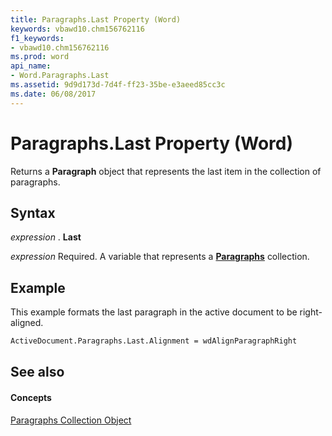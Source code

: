 ```yaml
---
title: Paragraphs.Last Property (Word)
keywords: vbawd10.chm156762116
f1_keywords:
- vbawd10.chm156762116
ms.prod: word
api_name:
- Word.Paragraphs.Last
ms.assetid: 9d9d173d-7d4f-ff23-35be-e3aeed85cc3c
ms.date: 06/08/2017
---
```



# Paragraphs.Last Property (Word)

Returns a **Paragraph** object that represents the last item in the collection of paragraphs.


## Syntax

 _expression_ . **Last**

 _expression_ Required. A variable that represents a **[Paragraphs](paragraphs-object-word.md)** collection.


## Example

This example formats the last paragraph in the active document to be right-aligned.


```vb
ActiveDocument.Paragraphs.Last.Alignment = wdAlignParagraphRight
```


## See also


#### Concepts


[Paragraphs Collection Object](paragraphs-object-word.md)

